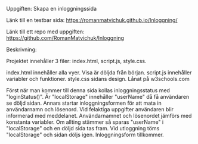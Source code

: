 Uppgiften: Skapa en inloggningssida

Länk till en testbar sida:
https://romanmatvichuk.github.io/Inloggning/

Länk till ett repo med uppgiften:
https://github.com/RomanMatvichuk/Inloggning

Beskrivning:

Projektet innehåller 3 filer: index.html, script.js, style.css.

index.html innehåller alla vyer. Visa är döljda från början.
script.js innehåller variabler och funktioner.
style.css sidans design. Lånat på w3schools.com

Först när man kommer till denna sida kollas inloggningsstatus med "loginStatus()".
Är "localStorage" innehåller "userName" då få användaren se döljd sidan.
Annars startar inloggningsformen för att mata in användarnamn och lösenord.
Vid felaktiga uppgifter användaren blir informerad med meddelanet.
Användarnamnet och lösenordet jämförs med konstanta variabler.
Om allting stämmer så sparas "userName" i "localStorage" och en döljd sida tas fram.
Vid utloggning töms "localStorage" och sidan döljs igen. Inloggningsform tillkommer.
